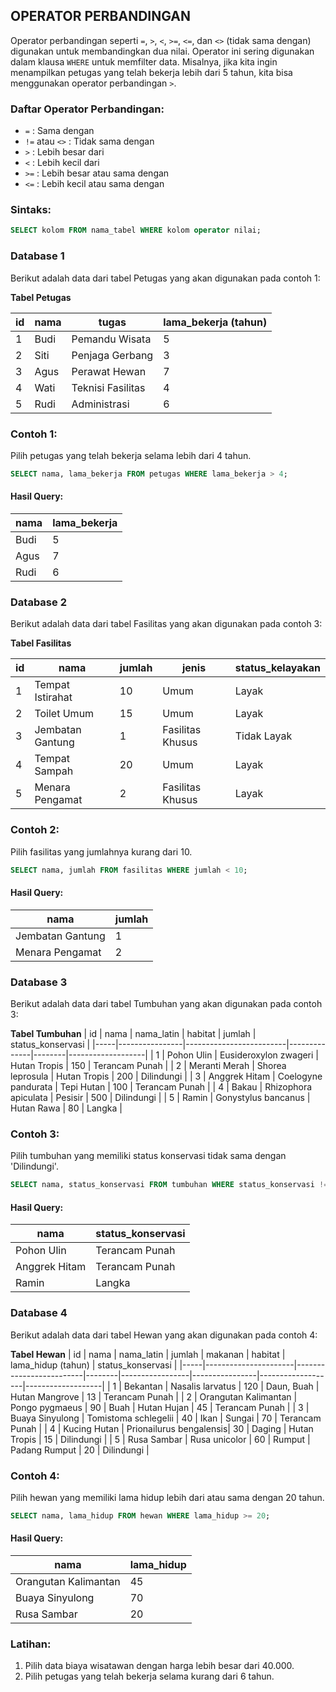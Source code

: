 ## OPERATOR PERBANDINGAN  
Operator perbandingan seperti `=`, `>`, `<`, `>=`, `<=`, dan `<>` (tidak sama dengan) digunakan untuk membandingkan dua nilai. Operator ini sering digunakan dalam klausa `WHERE` untuk memfilter data. Misalnya, jika kita ingin menampilkan petugas yang telah bekerja lebih dari 5 tahun, kita bisa menggunakan operator perbandingan `>`.

### Daftar Operator Perbandingan:
- `=` : Sama dengan
- `!=` atau `<>` : Tidak sama dengan
- `>` : Lebih besar dari
- `<` : Lebih kecil dari
- `>=` : Lebih besar atau sama dengan
- `<=` : Lebih kecil atau sama dengan

### Sintaks:
```sql
SELECT kolom FROM nama_tabel WHERE kolom operator nilai;
```
### Database 1

Berikut adalah data dari tabel Petugas yang akan digunakan pada contoh 1:

**Tabel Petugas**

| id | nama | tugas                | lama_bekerja (tahun) |
|----|------|----------------------|----------------------|
| 1  | Budi | Pemandu Wisata       | 5                    |
| 2  | Siti | Penjaga Gerbang      | 3                    |
| 3  | Agus | Perawat Hewan        | 7                    |
| 4  | Wati | Teknisi Fasilitas    | 4                    |
| 5  | Rudi | Administrasi         | 6                    |


### Contoh 1:
Pilih petugas yang telah bekerja selama lebih dari 4 tahun.
```sql
SELECT nama, lama_bekerja FROM petugas WHERE lama_bekerja > 4;
```

#### Hasil Query:
| nama | lama_bekerja |
| ---- | ------------ |
| Budi | 5            |
| Agus | 7            |
| Rudi | 6            |

### Database 2

Berikut adalah data dari tabel Fasilitas yang akan digunakan pada contoh 3:

**Tabel Fasilitas**

| id | nama             | jumlah | jenis             | status_kelayakan |
|----|------------------|--------|-------------------|------------------|
| 1  | Tempat Istirahat | 10     | Umum              | Layak            |
| 2  | Toilet Umum      | 15     | Umum              | Layak            |
| 3  | Jembatan Gantung | 1      | Fasilitas Khusus  | Tidak Layak      |
| 4  | Tempat Sampah    | 20     | Umum              | Layak            |
| 5  | Menara Pengamat  | 2      | Fasilitas Khusus  | Layak            |

### Contoh 2:
Pilih fasilitas yang jumlahnya kurang dari 10.
```sql
SELECT nama, jumlah FROM fasilitas WHERE jumlah < 10;
```

#### Hasil Query:
| nama            | jumlah |
| --------------- | ------ |
| Jembatan Gantung | 1      |
| Menara Pengamat  | 2      |

### Database 3

Berikut adalah data dari tabel Tumbuhan yang akan digunakan pada contoh 3:

**Tabel Tumbuhan**
| id  | nama           | nama_latin              | habitat      | jumlah | status_konservasi |
|-----|----------------|-------------------------|--------------|--------|-------------------|
| 1   | Pohon Ulin     | Eusideroxylon zwageri    | Hutan Tropis | 150    | Terancam Punah     |
| 2   | Meranti Merah  | Shorea leprosula         | Hutan Tropis | 200    | Dilindungi         |
| 3   | Anggrek Hitam  | Coelogyne pandurata      | Tepi Hutan   | 100    | Terancam Punah     |
| 4   | Bakau          | Rhizophora apiculata     | Pesisir      | 500    | Dilindungi         |
| 5   | Ramin          | Gonystylus bancanus      | Hutan Rawa   | 80     | Langka             |

### Contoh 3:
Pilih tumbuhan yang memiliki status konservasi tidak sama dengan 'Dilindungi'.
```sql
SELECT nama, status_konservasi FROM tumbuhan WHERE status_konservasi != 'Dilindungi';
```

#### Hasil Query:
| nama           | status_konservasi |
| -------------- | ----------------- |
| Pohon Ulin     | Terancam Punah     |
| Anggrek Hitam  | Terancam Punah     |
| Ramin          | Langka            |

### Database 4

Berikut adalah data dari tabel Hewan yang akan digunakan pada contoh 4:

**Tabel Hewan**
| id  | nama                 | nama_latin              | jumlah | makanan         | habitat        | lama_hidup (tahun) | status_konservasi |
|-----|----------------------|-------------------------|--------|-----------------|----------------|-------------------|-------------------|
| 1   | Bekantan             | Nasalis larvatus        | 120    | Daun, Buah      | Hutan Mangrove | 13                | Terancam Punah     |
| 2   | Orangutan Kalimantan | Pongo pygmaeus          | 90     | Buah            | Hutan Hujan    | 45                | Terancam Punah     |
| 3   | Buaya Sinyulong      | Tomistoma schlegelii    | 40     | Ikan            | Sungai         | 70                | Terancam Punah     |
| 4   | Kucing Hutan         | Prionailurus bengalensis| 30     | Daging          | Hutan Tropis   | 15                | Dilindungi         |
| 5   | Rusa Sambar          | Rusa unicolor           | 60     | Rumput          | Padang Rumput  | 20                | Dilindungi         |

### Contoh 4:
Pilih hewan yang memiliki lama hidup lebih dari atau sama dengan 20 tahun.
```sql
SELECT nama, lama_hidup FROM hewan WHERE lama_hidup >= 20;
```

#### Hasil Query:
| nama                 | lama_hidup |
| -------------------- | ---------- |
| Orangutan Kalimantan | 45         |
| Buaya Sinyulong      | 70         |
| Rusa Sambar          | 20         |

### Latihan:
1. Pilih data biaya wisatawan dengan harga lebih besar dari 40.000.
2. Pilih petugas yang telah bekerja selama kurang dari 6 tahun.